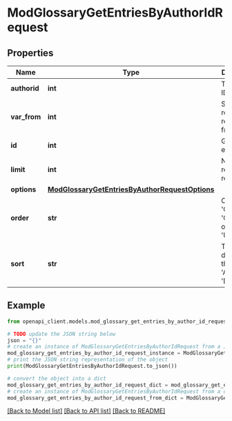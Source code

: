 # ModGlossaryGetEntriesByAuthorIdRequest


## Properties

Name | Type | Description | Notes
------------ | ------------- | ------------- | -------------
**authorid** | **int** | The author ID | [default to null]
**var_from** | **int** | Start returning records from here | [optional] [default to 0]
**id** | **int** | Glossary entry ID | 
**limit** | **int** | Number of records to return | [optional] [default to 20]
**options** | [**ModGlossaryGetEntriesByAuthorRequestOptions**](ModGlossaryGetEntriesByAuthorRequestOptions.md) |  | [optional] 
**order** | **str** | Order by: &#39;CONCEPT&#39;, &#39;CREATION&#39; or &#39;UPDATE&#39; | [optional] [default to 'CONCEPT']
**sort** | **str** | The direction of the order: &#39;ASC&#39; or &#39;DESC&#39; | [optional] [default to 'ASC']

## Example

```python
from openapi_client.models.mod_glossary_get_entries_by_author_id_request import ModGlossaryGetEntriesByAuthorIdRequest

# TODO update the JSON string below
json = "{}"
# create an instance of ModGlossaryGetEntriesByAuthorIdRequest from a JSON string
mod_glossary_get_entries_by_author_id_request_instance = ModGlossaryGetEntriesByAuthorIdRequest.from_json(json)
# print the JSON string representation of the object
print(ModGlossaryGetEntriesByAuthorIdRequest.to_json())

# convert the object into a dict
mod_glossary_get_entries_by_author_id_request_dict = mod_glossary_get_entries_by_author_id_request_instance.to_dict()
# create an instance of ModGlossaryGetEntriesByAuthorIdRequest from a dict
mod_glossary_get_entries_by_author_id_request_from_dict = ModGlossaryGetEntriesByAuthorIdRequest.from_dict(mod_glossary_get_entries_by_author_id_request_dict)
```
[[Back to Model list]](../README.md#documentation-for-models) [[Back to API list]](../README.md#documentation-for-api-endpoints) [[Back to README]](../README.md)


